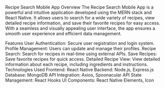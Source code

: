 Recipe Search Mobile App
Overview
The Recipe Search Mobile App is a powerful and intuitive application developed using the MERN stack and React Native. It allows users to search for a wide variety of recipes, view detailed recipe information, and save their favorite recipes for easy access. With a seamless and visually appealing user interface, the app ensures a smooth user experience and efficient data management.

Features
User Authentication: Secure user registration and login system.
Profile Management: Users can update and manage their profiles.
Recipe Search: Search for recipes in real-time using external APIs.
Save Recipes: Save favorite recipes for quick access.
Detailed Recipe View: View detailed information about each recipe, including ingredients and instructions.
Technologies Used
Frontend: React Native
Backend: Node.js, Express.js
Database: MongoDB
API Integration: Axios, Spoonacular API
State Management: React Hooks
UI Components: React Native Elements, Icon
